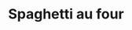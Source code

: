 ---
title: "Spaghetti au four"
description: ""
price_s: ""
price_l: "12"
price_lg: ""
weight: "3"
---